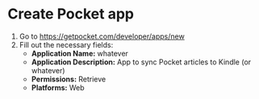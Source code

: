 # Create Pocket app

1. Go to https://getpocket.com/developer/apps/new
1. Fill out the necessary fields:
    - **Application Name:** whatever
    - **Application Description:** App to sync Pocket articles to Kindle (or whatever)
    - **Permissions:** Retrieve
    - **Platforms:** Web